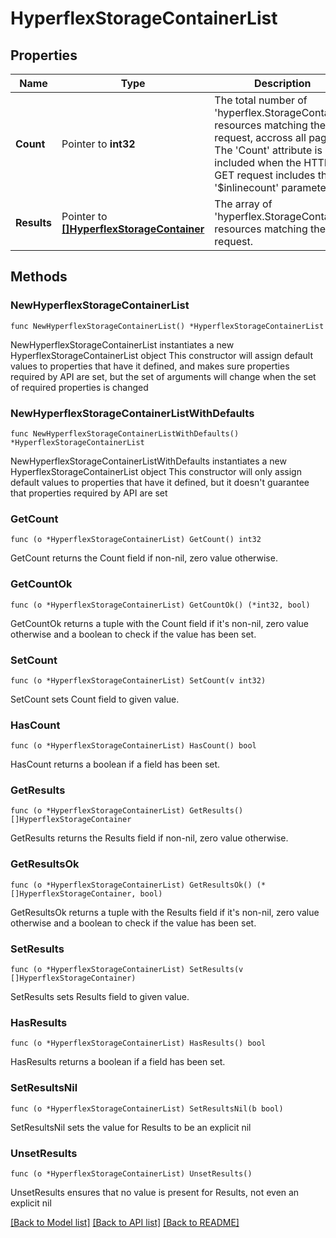 # HyperflexStorageContainerList

## Properties

Name | Type | Description | Notes
------------ | ------------- | ------------- | -------------
**Count** | Pointer to **int32** | The total number of &#39;hyperflex.StorageContainer&#39; resources matching the request, accross all pages. The &#39;Count&#39; attribute is included when the HTTP GET request includes the &#39;$inlinecount&#39; parameter. | [optional] 
**Results** | Pointer to [**[]HyperflexStorageContainer**](HyperflexStorageContainer.md) | The array of &#39;hyperflex.StorageContainer&#39; resources matching the request. | [optional] 

## Methods

### NewHyperflexStorageContainerList

`func NewHyperflexStorageContainerList() *HyperflexStorageContainerList`

NewHyperflexStorageContainerList instantiates a new HyperflexStorageContainerList object
This constructor will assign default values to properties that have it defined,
and makes sure properties required by API are set, but the set of arguments
will change when the set of required properties is changed

### NewHyperflexStorageContainerListWithDefaults

`func NewHyperflexStorageContainerListWithDefaults() *HyperflexStorageContainerList`

NewHyperflexStorageContainerListWithDefaults instantiates a new HyperflexStorageContainerList object
This constructor will only assign default values to properties that have it defined,
but it doesn't guarantee that properties required by API are set

### GetCount

`func (o *HyperflexStorageContainerList) GetCount() int32`

GetCount returns the Count field if non-nil, zero value otherwise.

### GetCountOk

`func (o *HyperflexStorageContainerList) GetCountOk() (*int32, bool)`

GetCountOk returns a tuple with the Count field if it's non-nil, zero value otherwise
and a boolean to check if the value has been set.

### SetCount

`func (o *HyperflexStorageContainerList) SetCount(v int32)`

SetCount sets Count field to given value.

### HasCount

`func (o *HyperflexStorageContainerList) HasCount() bool`

HasCount returns a boolean if a field has been set.

### GetResults

`func (o *HyperflexStorageContainerList) GetResults() []HyperflexStorageContainer`

GetResults returns the Results field if non-nil, zero value otherwise.

### GetResultsOk

`func (o *HyperflexStorageContainerList) GetResultsOk() (*[]HyperflexStorageContainer, bool)`

GetResultsOk returns a tuple with the Results field if it's non-nil, zero value otherwise
and a boolean to check if the value has been set.

### SetResults

`func (o *HyperflexStorageContainerList) SetResults(v []HyperflexStorageContainer)`

SetResults sets Results field to given value.

### HasResults

`func (o *HyperflexStorageContainerList) HasResults() bool`

HasResults returns a boolean if a field has been set.

### SetResultsNil

`func (o *HyperflexStorageContainerList) SetResultsNil(b bool)`

 SetResultsNil sets the value for Results to be an explicit nil

### UnsetResults
`func (o *HyperflexStorageContainerList) UnsetResults()`

UnsetResults ensures that no value is present for Results, not even an explicit nil

[[Back to Model list]](../README.md#documentation-for-models) [[Back to API list]](../README.md#documentation-for-api-endpoints) [[Back to README]](../README.md)


